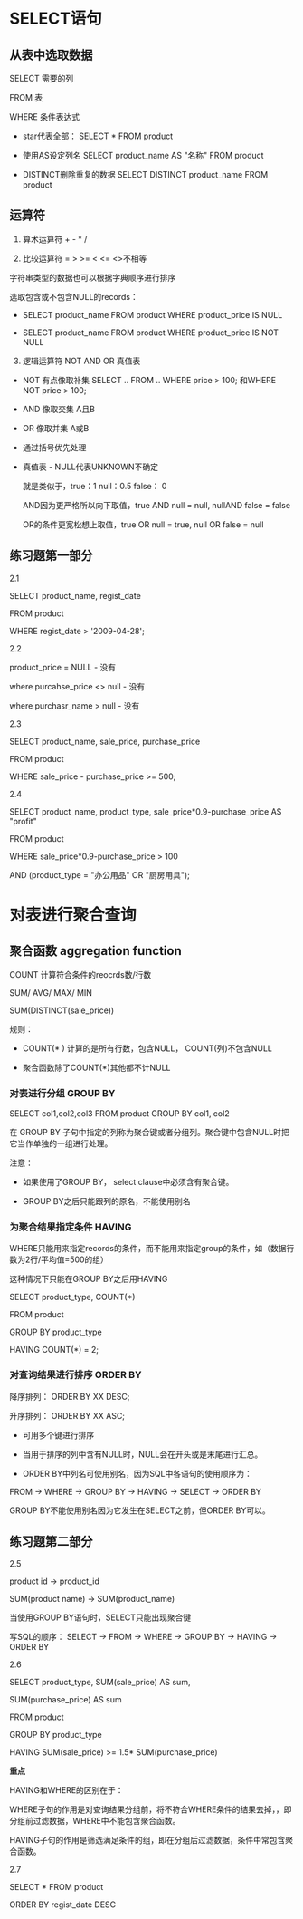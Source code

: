 # SELECT语句

## 从表中选取数据

SELECT 需要的列

FROM 表

WHERE 条件表达式

- star代表全部： SELECT * FROM product

- 使用AS设定列名 SELECT product_name AS "名称" FROM product

- DISTINCT删除重复的数据 SELECT DISTINCT product_name FROM product

## 运算符

1. 算术运算符 + - * /


2. 比较运算符 = > >= < <= <>不相等

字符串类型的数据也可以根据字典顺序进行排序

选取包含或不包含NULL的records： 

- SELECT product_name FROM product WHERE product_price IS NULL

- SELECT product_name FROM product WHERE product_price IS NOT NULL


3. 逻辑运算符 NOT AND OR 真值表

- NOT 有点像取补集 SELECT .. FROM .. WHERE price > 100; 和WHERE NOT price > 100;

- AND 像取交集 A且B

- OR 像取并集 A或B

- 通过括号优先处理

- 真值表 - NULL代表UNKNOWN不确定 

  就是类似于，true：1 null：0.5 false： 0 
  
  AND因为更严格所以向下取值，true AND null = null, nullAND false = false
  
  OR的条件更宽松想上取值，true OR null = true, null OR false = null


## 练习题第一部分

2.1

SELECT product_name, regist_date

FROM  product

WHERE regist_date > '2009-04-28';

2.2

product_price = NULL - 没有

where purcahse_price <> null - 没有

where purchasr_name > null - 没有

2.3

SELECT product_name, sale_price, purchase_price

FROM product

WHERE sale_price - purchase_price >= 500;

2.4

SELECT product_name, product_type, sale_price*0.9-purchase_price AS "profit"

FROM product

WHERE sale_price*0.9-purchase_price > 100

AND (product_type = "办公用品" OR "厨房用具");


# 对表进行聚合查询

## 聚合函数 aggregation function

COUNT 计算符合条件的reocrds数/行数

SUM/ AVG/ MAX/ MIN

SUM(DISTINCT(sale_price))

规则：

- COUNT(* ) 计算的是所有行数，包含NULL， COUNT(列)不包含NULL

- 聚合函数除了COUNT(*)其他都不计NULL


### 对表进行分组 GROUP BY

SELECT col1,col2,col3 FROM product GROUP BY col1, col2

在 GROUP BY 子句中指定的列称为聚合键或者分组列。聚合键中包含NULL时把它当作单独的一组进行处理。

注意：

- 如果使用了GROUP BY， select clause中必须含有聚合键。

- GROUP BY之后只能跟列的原名，不能使用别名

### 为聚合结果指定条件 HAVING

WHERE只能用来指定records的条件，而不能用来指定group的条件，如（数据行数为2行/平均值=500的组）

这种情况下只能在GROUP BY之后用HAVING

SELECT product_type, COUNT(*)

FROM product
  
GROUP BY product_type
 
HAVING COUNT(*) = 2;

### 对查询结果进行排序 ORDER BY 

降序排列： ORDER BY XX DESC;

升序排列： ORDER BY XX ASC;

- 可用多个键进行排序

- 当用于排序的列中含有NULL时，NULL会在开头或是末尾进行汇总。

- ORDER BY中列名可使用别名，因为SQL中各语句的使用顺序为：

FROM -> WHERE -> GROUP BY -> HAVING -> SELECT -> ORDER BY

GROUP BY不能使用别名因为它发生在SELECT之前，但ORDER BY可以。

## 练习题第二部分

2.5 

product id -> product_id

SUM(product name) -> SUM(product_name)

当使用GROUP BY语句时，SELECT只能出现聚合键

写SQL的顺序： SELECT -> FROM -> WHERE -> GROUP BY -> HAVING -> ORDER BY

2.6

SELECT product_type, SUM(sale_price) AS sum, 

SUM(purchase_price) AS sum

FROM product

GROUP BY product_type

HAVING SUM(sale_price) >= 1.5* SUM(purchase_price)

**重点**

HAVING和WHERE的区别在于：

WHERE子句的作用是对查询结果分组前，将不符合WHERE条件的结果去掉，，即分组前过滤数据，WHERE中不能包含聚合函数。

HAVING子句的作用是筛选满足条件的组，即在分组后过滤数据，条件中常包含聚合函数。

2.7

SELECT * FROM product

ORDER BY regist_date DESC
